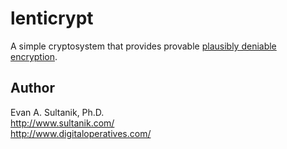 lenticrypt
==========

A simple cryptosystem that provides provable [plausibly deniable encryption](http://en.wikipedia.org/wiki/Deniable_encryption).

## Author

Evan A. Sultanik, Ph.D.<br />
http://www.sultanik.com/<br />
http://www.digitaloperatives.com/